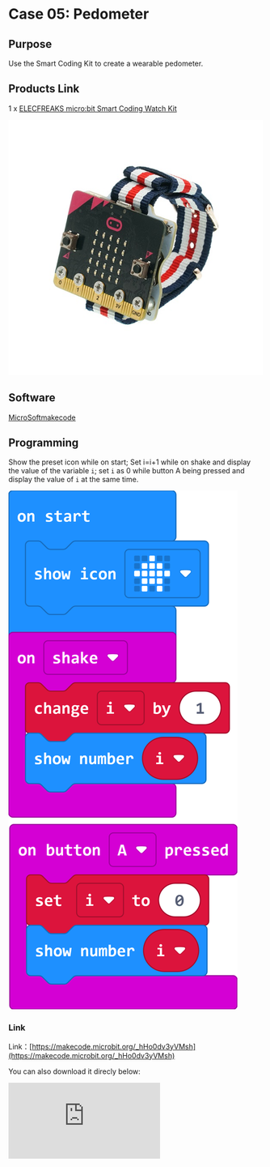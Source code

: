 # Case 05: Pedometer

## Purpose

 Use the Smart Coding Kit to create a wearable pedometer.

## Products Link

 1 x [ELECFREAKS micro:bit Smart Coding Watch Kit](https://www.elecfreaks.com/micro-bit-smart-coding-kit.html)


![](./images/smart_coding_kit_case_05_01.png)


## Software

[MicroSoftmakecode](https://makecode.microbit.org/#)

## Programming


 Show the preset icon while on start; Set i=i+1 while on shake and display the value of the variable `i`; set `i` as 0 while button A being pressed and display the value of `i` at the same time.



![](./images/smart_coding_kit_case_05_02.png)



### Link
 Link：[https://makecode.microbit.org/_hHo0dv3yVMsh](https://makecode.microbit.org/_hHo0dv3yVMsh)

 You can also download it direcly below:

<div
    style={{
        position: 'relative',
        paddingBottom: '60%',
        overflow: 'hidden',
    }}
>
    <iframe
        src="https://makecode.microbit.org/_hHo0dv3yVMsh"
        frameborder="0"
        sandbox="allow-popups allow-forms allow-scripts allow-same-origin"
        style={{
            position: 'absolute',
            width: '100%',
            height: '100%',
        }}
    />
</div>


## Result


While detecting the shake, the displaying number will add up 1 automatically for each time being detected,  and the value will be back to 0 once button A being pressed.





## Exploration




## FAQ




## Relevant File
